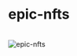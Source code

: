 # epic-nfts
<br/>
<img src="https://i.postimg.cc/0jRzxh3p/Screenshot-124.png" alt="epic-nfts"  />
<br/>

